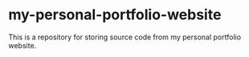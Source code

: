 # my-personal-portfolio-website
This is a repository for storing source code from my personal portfolio website.
